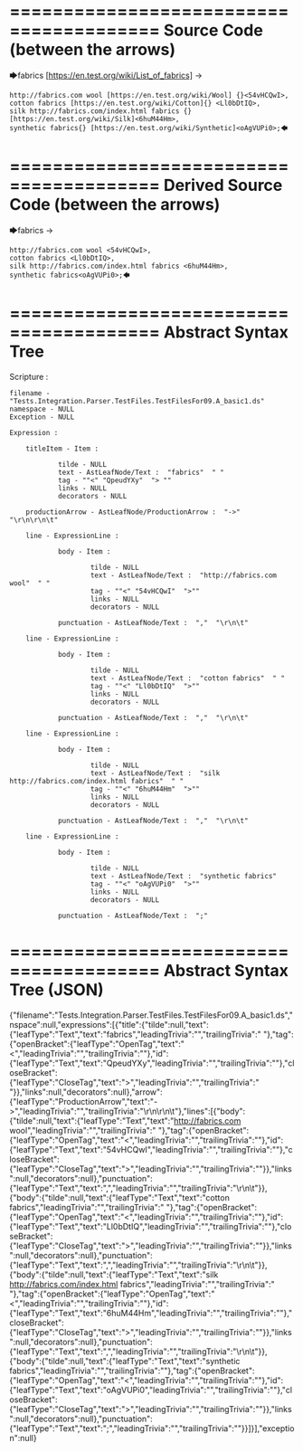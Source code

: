 ========================================
Source Code (between the arrows)
========================================

🡆fabrics [https://en.test.org/wiki/List_of_fabrics] <QpeudYXy> ->

	http://fabrics.com wool [https://en.test.org/wiki/Wool] {}<54vHCQwI>,
	cotton fabrics [https://en.test.org/wiki/Cotton]{} <Ll0bDtIQ>,
	silk http://fabrics.com/index.html fabrics {}[https://en.test.org/wiki/Silk]<6huM44Hm>,
	synthetic fabrics{} [https://en.test.org/wiki/Synthetic]<oAgVUPi0>;🡄

========================================
Derived Source Code (between the arrows)
========================================

🡆fabrics <QpeudYXy> ->

	http://fabrics.com wool <54vHCQwI>,
	cotton fabrics <Ll0bDtIQ>,
	silk http://fabrics.com/index.html fabrics <6huM44Hm>,
	synthetic fabrics<oAgVUPi0>;🡄

========================================
Abstract Syntax Tree
========================================

Scripture : 

    filename - "Tests.Integration.Parser.TestFiles.TestFilesFor09.A_basic1.ds"
    namespace - NULL
    Exception - NULL

    Expression : 
    
        titleItem - Item : 
            
                tilde - NULL
                text - AstLeafNode/Text :  "fabrics"  " "
                tag - ""<" "QpeudYXy"  "> ""
                links - NULL
                decorators - NULL
            
        productionArrow - AstLeafNode/ProductionArrow :  "->"  "\r\n\r\n\t"
    
        line - ExpressionLine : 
            
                body - Item : 
                    
                        tilde - NULL
                        text - AstLeafNode/Text :  "http://fabrics.com wool"  " "
                        tag - ""<" "54vHCQwI"  ">""
                        links - NULL
                        decorators - NULL
                    
                punctuation - AstLeafNode/Text :  ","  "\r\n\t"
            
        line - ExpressionLine : 
            
                body - Item : 
                    
                        tilde - NULL
                        text - AstLeafNode/Text :  "cotton fabrics"  " "
                        tag - ""<" "Ll0bDtIQ"  ">""
                        links - NULL
                        decorators - NULL
                    
                punctuation - AstLeafNode/Text :  ","  "\r\n\t"
            
        line - ExpressionLine : 
            
                body - Item : 
                    
                        tilde - NULL
                        text - AstLeafNode/Text :  "silk http://fabrics.com/index.html fabrics"  " "
                        tag - ""<" "6huM44Hm"  ">""
                        links - NULL
                        decorators - NULL
                    
                punctuation - AstLeafNode/Text :  ","  "\r\n\t"
            
        line - ExpressionLine : 
            
                body - Item : 
                    
                        tilde - NULL
                        text - AstLeafNode/Text :  "synthetic fabrics" 
                        tag - ""<" "oAgVUPi0"  ">""
                        links - NULL
                        decorators - NULL
                    
                punctuation - AstLeafNode/Text :  ";" 
            
    
========================================
Abstract Syntax Tree (JSON)
========================================

{"filename":"Tests.Integration.Parser.TestFiles.TestFilesFor09.A_basic1.ds","nspace":null,"expressions":[{"title":{"tilde":null,"text":{"leafType":"Text","text":"fabrics","leadingTrivia":"","trailingTrivia":" "},"tag":{"openBracket":{"leafType":"OpenTag","text":"<","leadingTrivia":"","trailingTrivia":""},"id":{"leafType":"Text","text":"QpeudYXy","leadingTrivia":"","trailingTrivia":""},"closeBracket":{"leafType":"CloseTag","text":">","leadingTrivia":"","trailingTrivia":" "}},"links":null,"decorators":null},"arrow":{"leafType":"ProductionArrow","text":"->","leadingTrivia":"","trailingTrivia":"\r\n\r\n\t"},"lines":[{"body":{"tilde":null,"text":{"leafType":"Text","text":"http://fabrics.com wool","leadingTrivia":"","trailingTrivia":" "},"tag":{"openBracket":{"leafType":"OpenTag","text":"<","leadingTrivia":"","trailingTrivia":""},"id":{"leafType":"Text","text":"54vHCQwI","leadingTrivia":"","trailingTrivia":""},"closeBracket":{"leafType":"CloseTag","text":">","leadingTrivia":"","trailingTrivia":""}},"links":null,"decorators":null},"punctuation":{"leafType":"Text","text":",","leadingTrivia":"","trailingTrivia":"\r\n\t"}},{"body":{"tilde":null,"text":{"leafType":"Text","text":"cotton fabrics","leadingTrivia":"","trailingTrivia":" "},"tag":{"openBracket":{"leafType":"OpenTag","text":"<","leadingTrivia":"","trailingTrivia":""},"id":{"leafType":"Text","text":"Ll0bDtIQ","leadingTrivia":"","trailingTrivia":""},"closeBracket":{"leafType":"CloseTag","text":">","leadingTrivia":"","trailingTrivia":""}},"links":null,"decorators":null},"punctuation":{"leafType":"Text","text":",","leadingTrivia":"","trailingTrivia":"\r\n\t"}},{"body":{"tilde":null,"text":{"leafType":"Text","text":"silk http://fabrics.com/index.html fabrics","leadingTrivia":"","trailingTrivia":" "},"tag":{"openBracket":{"leafType":"OpenTag","text":"<","leadingTrivia":"","trailingTrivia":""},"id":{"leafType":"Text","text":"6huM44Hm","leadingTrivia":"","trailingTrivia":""},"closeBracket":{"leafType":"CloseTag","text":">","leadingTrivia":"","trailingTrivia":""}},"links":null,"decorators":null},"punctuation":{"leafType":"Text","text":",","leadingTrivia":"","trailingTrivia":"\r\n\t"}},{"body":{"tilde":null,"text":{"leafType":"Text","text":"synthetic fabrics","leadingTrivia":"","trailingTrivia":""},"tag":{"openBracket":{"leafType":"OpenTag","text":"<","leadingTrivia":"","trailingTrivia":""},"id":{"leafType":"Text","text":"oAgVUPi0","leadingTrivia":"","trailingTrivia":""},"closeBracket":{"leafType":"CloseTag","text":">","leadingTrivia":"","trailingTrivia":""}},"links":null,"decorators":null},"punctuation":{"leafType":"Text","text":";","leadingTrivia":"","trailingTrivia":""}}]}],"exception":null}